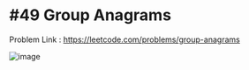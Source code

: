 # #49 Group Anagrams

Problem Link :  https://leetcode.com/problems/group-anagrams

![image](https://user-images.githubusercontent.com/107335905/174261418-bb0ee4d2-a7bb-4dea-90e7-96efb2527794.png)
